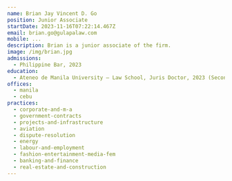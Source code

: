 ```yaml
---
name: Brian Jay Vincent D. Go
position: Junior Associate
startDate: 2023-11-16T07:22:14.467Z
email: brian.go@gulapalaw.com
mobile: ...
description: Brian is a junior associate of the firm.
image: /img/brian.jpg
admissions:
  - Philippine Bar, 2023
education:
  - Ateneo de Manila University – Law School, Juris Doctor, 2023 (Second Honors)
offices:
  - manila
  - cebu
practices:
  - corporate-and-m-a
  - government-contracts
  - projects-and-infrastructure
  - aviation
  - dispute-resolution
  - energy
  - labour-and-employment
  - fashion-entertainment-media-fem
  - banking-and-finance
  - real-estate-and-construction
---
```

